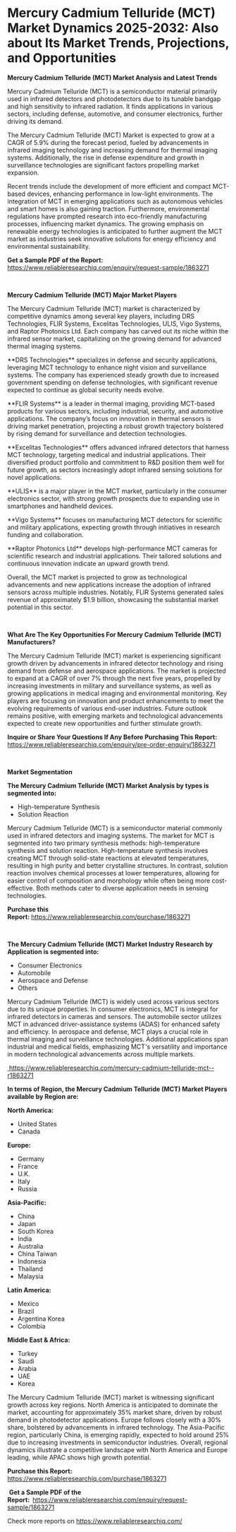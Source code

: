 <p><h1>Mercury Cadmium Telluride (MCT) Market Dynamics 2025-2032: Also about Its Market Trends, Projections, and Opportunities</h1></p><p><strong>Mercury Cadmium Telluride (MCT) Market Analysis and Latest Trends</strong></p>
<p><p>Mercury Cadmium Telluride (MCT) is a semiconductor material primarily used in infrared detectors and photodetectors due to its tunable bandgap and high sensitivity to infrared radiation. It finds applications in various sectors, including defense, automotive, and consumer electronics, further driving its demand.</p><p>The Mercury Cadmium Telluride (MCT) Market is expected to grow at a CAGR of 5.9% during the forecast period, fueled by advancements in infrared imaging technology and increasing demand for thermal imaging systems. Additionally, the rise in defense expenditure and growth in surveillance technologies are significant factors propelling market expansion. </p><p>Recent trends include the development of more efficient and compact MCT-based devices, enhancing performance in low-light environments. The integration of MCT in emerging applications such as autonomous vehicles and smart homes is also gaining traction. Furthermore, environmental regulations have prompted research into eco-friendly manufacturing processes, influencing market dynamics. The growing emphasis on renewable energy technologies is anticipated to further augment the MCT market as industries seek innovative solutions for energy efficiency and environmental sustainability.</p></p>
<p><strong>Get a Sample PDF of the Report:&nbsp;</strong> <a href="https://www.reliableresearchiq.com/enquiry/request-sample/1863271?utm_campaign=3524&utm_medium=2&utm_source=Github&utm_content=ia&utm_term=03042025&utm_id=mercury-cadmium-telluride-mct">https://www.reliableresearchiq.com/enquiry/request-sample/1863271</a></p>
<p>&nbsp;</p>
<p><strong>Mercury Cadmium Telluride (MCT) Major Market Players</strong></p>
<p><p>The Mercury Cadmium Telluride (MCT) market is characterized by competitive dynamics among several key players, including DRS Technologies, FLIR Systems, Excelitas Technologies, ULIS, Vigo Systems, and Raptor Photonics Ltd. Each company has carved out its niche within the infrared sensor market, capitalizing on the growing demand for advanced thermal imaging systems.</p><p>**DRS Technologies** specializes in defense and security applications, leveraging MCT technology to enhance night vision and surveillance systems. The company has experienced steady growth due to increased government spending on defense technologies, with significant revenue expected to continue as global security needs evolve.</p><p>**FLIR Systems** is a leader in thermal imaging, providing MCT-based products for various sectors, including industrial, security, and automotive applications. The company’s focus on innovation in thermal sensors is driving market penetration, projecting a robust growth trajectory bolstered by rising demand for surveillance and detection technologies.</p><p>**Excelitas Technologies** offers advanced infrared detectors that harness MCT technology, targeting medical and industrial applications. Their diversified product portfolio and commitment to R&D position them well for future growth, as sectors increasingly adopt infrared sensing solutions for novel applications.</p><p>**ULIS** is a major player in the MCT market, particularly in the consumer electronics sector, with strong growth prospects due to expanding use in smartphones and handheld devices. </p><p>**Vigo Systems** focuses on manufacturing MCT detectors for scientific and military applications, expecting growth through initiatives in research funding and collaboration.</p><p>**Raptor Photonics Ltd** develops high-performance MCT cameras for scientific research and industrial applications. Their tailored solutions and continuous innovation indicate an upward growth trend.</p><p>Overall, the MCT market is projected to grow as technological advancements and new applications increase the adoption of infrared sensors across multiple industries. Notably, FLIR Systems generated sales revenue of approximately $1.9 billion, showcasing the substantial market potential in this sector.</p></p>
<p>&nbsp;</p>
<p><strong>What Are The Key Opportunities For Mercury Cadmium Telluride (MCT) Manufacturers?</strong></p>
<p><p>The Mercury Cadmium Telluride (MCT) market is experiencing significant growth driven by advancements in infrared detector technology and rising demand from defense and aerospace applications. The market is projected to expand at a CAGR of over 7% through the next five years, propelled by increasing investments in military and surveillance systems, as well as growing applications in medical imaging and environmental monitoring. Key players are focusing on innovation and product enhancements to meet the evolving requirements of various end-user industries. Future outlook remains positive, with emerging markets and technological advancements expected to create new opportunities and further stimulate growth.</p></p>
<p><strong>Inquire or Share Your Questions If Any Before Purchasing This Report:</strong> <a href="https://www.reliableresearchiq.com/enquiry/pre-order-enquiry/1863271?utm_campaign=3524&utm_medium=2&utm_source=Github&utm_content=ia&utm_term=03042025&utm_id=mercury-cadmium-telluride-mct">https://www.reliableresearchiq.com/enquiry/pre-order-enquiry/1863271</a></p>
<p>&nbsp;</p>
<p><strong>Market Segmentation</strong></p>
<p><strong>The Mercury Cadmium Telluride (MCT) Market Analysis by types is segmented into:</strong></p>
<p><ul><li>High-temperature Synthesis</li><li>Solution Reaction</li></ul></p>
<p><p>Mercury Cadmium Telluride (MCT) is a semiconductor material commonly used in infrared detectors and imaging systems. The market for MCT is segmented into two primary synthesis methods: high-temperature synthesis and solution reaction. High-temperature synthesis involves creating MCT through solid-state reactions at elevated temperatures, resulting in high purity and better crystalline structures. In contrast, solution reaction involves chemical processes at lower temperatures, allowing for easier control of composition and morphology while often being more cost-effective. Both methods cater to diverse application needs in sensing technologies.</p></p>
<p><strong>Purchase this Report:&nbsp;</strong><a href="https://www.reliableresearchiq.com/purchase/1863271?utm_campaign=3524&utm_medium=2&utm_source=Github&utm_content=ia&utm_term=03042025&utm_id=mercury-cadmium-telluride-mct">https://www.reliableresearchiq.com/purchase/1863271</a></p>
<p>&nbsp;</p>
<p><strong>The Mercury Cadmium Telluride (MCT) Market Industry Research by Application is segmented into:</strong></p>
<p><ul><li>Consumer Electronics</li><li>Automobile</li><li>Aerospace and Defense</li><li>Others</li></ul></p>
<p><p>Mercury Cadmium Telluride (MCT) is widely used across various sectors due to its unique properties. In consumer electronics, MCT is integral for infrared detectors in cameras and sensors. The automobile sector utilizes MCT in advanced driver-assistance systems (ADAS) for enhanced safety and efficiency. In aerospace and defense, MCT plays a crucial role in thermal imaging and surveillance technologies. Additional applications span industrial and medical fields, emphasizing MCT's versatility and importance in modern technological advancements across multiple markets.</p></p>
<p><a href="https://www.reliableresearchiq.com/mercury-cadmium-telluride-mct--r1863271?utm_campaign=3524&utm_medium=2&utm_source=Github&utm_content=ia&utm_term=03042025&utm_id=mercury-cadmium-telluride-mct">&nbsp;https://www.reliableresearchiq.com/mercury-cadmium-telluride-mct--r1863271</a></p>
<p><strong>In terms of Region, the Mercury Cadmium Telluride (MCT) Market Players available by Region are:</strong></p>
<p>
    <p> <strong> North America: </strong>
        <ul>
            <li>United States</li>
            <li>Canada</li>
        </ul>
        </p> 
    <p> <strong> Europe: </strong>
        <ul>
            <li>Germany</li>
            <li>France</li>
            <li>U.K.</li>
            <li>Italy</li>
            <li>Russia</li>
        </ul>
        </p> 
    <p> <strong> Asia-Pacific: </strong>
        <ul>
            <li>China</li>
            <li>Japan</li>
            <li>South Korea</li>
            <li>India</li>
            <li>Australia</li>
            <li>China Taiwan</li>
            <li>Indonesia</li>
            <li>Thailand</li>
            <li>Malaysia</li>
        </ul>
        </p> 
    <p> <strong> Latin America: </strong>
        <ul>
            <li>Mexico</li>
            <li>Brazil</li>
            <li>Argentina Korea</li>
            <li>Colombia</li>
        </ul>
        </p> 
    <p> <strong> Middle East & Africa: </strong>
        <ul>
            <li>Turkey</li>
            <li>Saudi</li>
            <li>Arabia</li>
            <li>UAE</li>
            <li>Korea</li>
        </ul>
    </p>
    </p>
<p><p>The Mercury Cadmium Telluride (MCT) market is witnessing significant growth across key regions. North America is anticipated to dominate the market, accounting for approximately 35% market share, driven by robust demand in photodetector applications. Europe follows closely with a 30% share, bolstered by advancements in infrared technology. The Asia-Pacific region, particularly China, is emerging rapidly, expected to hold around 25% due to increasing investments in semiconductor industries. Overall, regional dynamics illustrate a competitive landscape with North America and Europe leading, while APAC shows high growth potential.</p></p>
<p><strong>Purchase this Report: </strong><a href="https://www.reliableresearchiq.com/purchase/1863271?utm_campaign=3524&utm_medium=2&utm_source=Github&utm_content=ia&utm_term=03042025&utm_id=mercury-cadmium-telluride-mct">https://www.reliableresearchiq.com/purchase/1863271</a></p>
<p>&nbsp;<strong>Get a Sample PDF of the Report:&nbsp;&nbsp;</strong><a href="https://www.reliableresearchiq.com/enquiry/request-sample/1863271?utm_campaign=3524&utm_medium=2&utm_source=Github&utm_content=ia&utm_term=03042025&utm_id=mercury-cadmium-telluride-mct">https://www.reliableresearchiq.com/enquiry/request-sample/1863271</a></p>
<p><strong></strong></p>
<p>Check more reports on <a href="https://www.reliableresearchiq.com/?utm_campaign=3524&utm_medium=2&utm_source=Github&utm_content=ia&utm_term=03042025&utm_id=mercury-cadmium-telluride-mct">https://www.reliableresearchiq.com/</a></p>